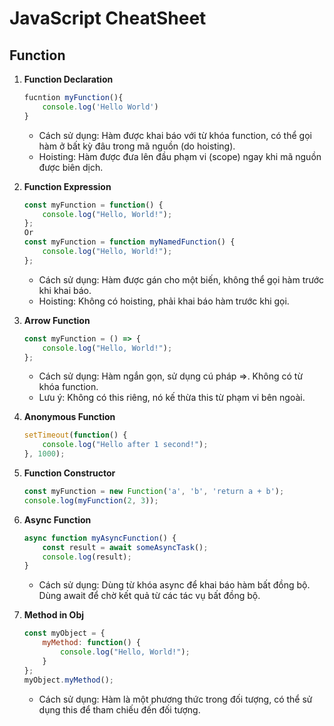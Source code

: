# JavaScript CheatSheet


## Function
1. **Function Declaration**
    ```javascript
    fucntion myFunction(){
        console.log('Hello World')
    }
    ```
    - Cách sử dụng: Hàm được khai báo với từ khóa function, có thể gọi hàm ở bất kỳ đâu trong mã nguồn (do hoisting).
    - Hoisting: Hàm được đưa lên đầu phạm vi (scope) ngay khi mã nguồn được biên dịch.
2. **Function Expression**
    ```javascript
    const myFunction = function() {
        console.log("Hello, World!");
    };
    Or
    const myFunction = function myNamedFunction() {
        console.log("Hello, World!");
    };
    ```
    - Cách sử dụng: Hàm được gán cho một biến, không thể gọi hàm trước khi khai báo.
    - Hoisting: Không có hoisting, phải khai báo hàm trước khi gọi.
3. **Arrow Function**
    ```javascript
    const myFunction = () => {
        console.log("Hello, World!");
    };
    ```
    - Cách sử dụng: Hàm ngắn gọn, sử dụng cú pháp =>. Không có từ khóa function.
    - Lưu ý: Không có this riêng, nó kế thừa this từ phạm vi bên ngoài.

4. **Anonymous Function**
    ```javascript
    setTimeout(function() {
        console.log("Hello after 1 second!");
    }, 1000);
    ```
5. **Function Constructor**
    ```javascript
    const myFunction = new Function('a', 'b', 'return a + b');
    console.log(myFunction(2, 3)); 
    ```
6. **Async Function**
    ```javascript
    async function myAsyncFunction() {
        const result = await someAsyncTask();
        console.log(result);
    }
    ```
    - Cách sử dụng: Dùng từ khóa async để khai báo hàm bất đồng bộ. Dùng await để chờ kết quả từ các tác vụ bất đồng bộ.
7. **Method in Obj**
    ```javascript
    const myObject = {
        myMethod: function() {
            console.log("Hello, World!");
        }
    };
    myObject.myMethod();
    ```
    - Cách sử dụng: Hàm là một phương thức trong đối tượng, có thể sử dụng this để tham chiếu đến đối tượng.
